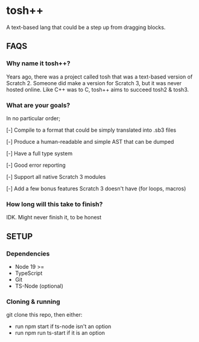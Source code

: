 # tosh++
A text-based lang that could be a step up from dragging blocks.

## FAQS

### Why name it tosh++?
Years ago, there was a project called tosh that was a text-based version of Scratch 2. Someone did make a version
for Scratch 3, but it was never hosted online. Like C++ was to C, tosh++ aims to succeed tosh2 & tosh3.

### What are your goals?
In no particular order;

[-] Compile to a format that could be simply translated into .sb3 files

[-] Produce a human-readable and simple AST that can be dumped

[-] Have a full type system 

[-] Good error reporting

[-] Support all native Scratch 3 modules 

[-] Add a few bonus features Scratch 3 doesn't have (for loops, macros)

### How long will this take to finish?
IDK. Might never finish it, to be honest

## SETUP

### Dependencies
- Node 19 >=
- TypeScript
- Git
- TS-Node (optional)

### Cloning & running
git clone this repo, then either:
- run npm start if ts-node isn't an option
- run npm run ts-start if it is an option
